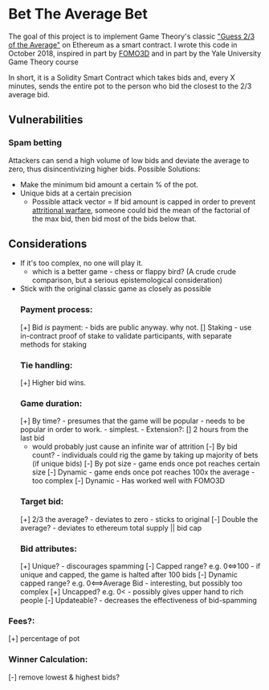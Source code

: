 # Bet The Average Bet 
The goal of this project is to implement Game Theory's classic ["Guess 2/3 of the Average"](https://en.wikipedia.org/wiki/Guess_2/3_of_the_average) on Ethereum as a smart contract. I wrote this code in October 2018, inspired in part by [FOMO3D](https://fomo3d.hostedwiki.co/pages/Fomo3D%20Explained) and in part by the Yale University Game Theory course 

In short, it is a Solidity Smart Contract which takes bids and, every X minutes, sends the entire pot to the person who bid the closest to the 2/3 average bid.

## Vulnerabilities
### Spam betting 
Attackers can send a high volume of low bids and deviate the average to zero, thus disincentivizing higher bids. 
Possible Solutions: 
* Make the minimum bid amount a certain % of the pot.
* Unique bids at a certain precision 
  * Possible attack vector = If bid amount is capped in order to prevent [attritional warfare](https://en.wikipedia.org/wiki/War_of_attrition_(game)), someone could bid the mean of the factorial of the max bid, then bid most of the bids below that.

## Considerations
- If it's too complex, no one will play it.
  - which is a better game - chess or flappy bird? (A crude crude comparison, but a serious epistemological consideration)
- Stick with the original classic game as closely as possible
  ### Payment process:
  [+] Bid _is_ payment: - bids are public anyway. why not.
  [] Staking -  use in-contract proof of stake to validate participants, with separate methods for staking 
  ### Tie handling:
  [+] Higher bid wins.
  ### Game duration:
  [+] By time? - presumes that the game will be popular - needs to be popular in order to work. - simplest. - Extension?:
  [] 2 hours from the last bid  
   - would probably just cause an infinite war of attrition
  [-] By bid count? - individuals could rig the game by taking up majority of bets (if unique bids)
  [-] By pot size - game ends once pot reaches certain size
  [-] Dynamic - game ends once pot reaches 100x the average - too complex
  [-] Dynamic - Has worked well with FOMO3D
  ### Target bid:
  [+] 2/3 the average? - deviates to zero - sticks to original
  [-] Double the average? - deviates to ethereum total supply || bid cap
  ### Bid attributes:
  [+] Unique? - discourages spamming
  [-] Capped range? e.g. 0<=>100 - if unique and capped, the game is halted after 100 bids
  [-] Dynamic capped range? e.g. 0<==>Average Bid - interesting, but possibly too complex
  [+] Uncapped? e.g. 0< - possibly gives upper hand to rich people
  [-] Updateable? - decreases the effectiveness of bid-spamming
###  Fees?:
  [+] percentage of pot
###  Winner Calculation:
  [-] remove lowest & highest bids?
